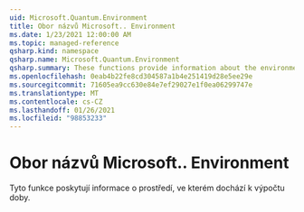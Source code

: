 ```yaml
---
uid: Microsoft.Quantum.Environment
title: Obor názvů Microsoft.. Environment
ms.date: 1/23/2021 12:00:00 AM
ms.topic: managed-reference
qsharp.kind: namespace
qsharp.name: Microsoft.Quantum.Environment
qsharp.summary: These functions provide information about the environment in which the quantum computation is occuring.
ms.openlocfilehash: 0eab4b22fe8cd304587a1b4e251419d28e5ee29e
ms.sourcegitcommit: 71605ea9cc630e84e7ef29027e1f0ea06299747e
ms.translationtype: MT
ms.contentlocale: cs-CZ
ms.lasthandoff: 01/26/2021
ms.locfileid: "98853233"
---
```

# <a name="microsoftquantumenvironment-namespace"></a>Obor názvů Microsoft.. Environment

Tyto funkce poskytují informace o prostředí, ve kterém dochází k výpočtu doby.


